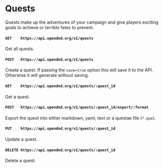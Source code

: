 # Quests
Quests make up the adventures of your campaign and give players exciting goals to achieve or terrible fates to prevent.

#### `GET    https://api.opendnd.org/v1/quests`
Get all quests.

#### `POST   https://api.opendnd.org/v1/quests`
Create a quest. If passing the `save=true` option this will save it to the API. Otherwise it will generate without saving.

#### `GET    https://api.opendnd.org/v1/quests/:quest_id`
Get a quest.

#### `POST   https://api.opendnd.org/v1/quests/:quest_id/export/:format`
Export the quest into either markdown, yaml, text or a questae file (`*.que`).

#### `PUT    https://api.opendnd.org/v1/quests/:quest_id`
Update a quest.

#### `DELETE https://api.opendnd.org/v1/quests/:quest_id`
Delete a quest.
